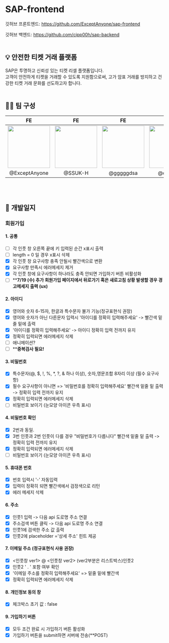# SAP-frontend

깃허브 프론트엔드: https://github.com/ExceptAnyone/sap-frontend

깃허브 백엔드: https://github.com/cipp00h/sap-backend
<br/>
<br/>

## :bulb: 안전한 티켓 거래 플랫폼

SAP은 투명하고 신뢰성 있는 티켓 리셀 플랫폼입니다.  
고객이 안전하게 티켓을 거래할 수 있도록 지원함으로써, 고가 암표 거래를 방지하고 건강한 티켓 거래 문화를 선도하고자 합니다.
<br/>
<br/>

## :technologist: 팀 구성

| FE | FE | FE | BE | BE | BE |
|:---:|:---:|:---:|:---:|:---:|:---:|
| [<img src="https://avatars.githubusercontent.com/u/129707365?v=4" width="134px"/>](https://github.com/CaffeineTurtle) | [<img src="https://avatars.githubusercontent.com/u/33807391?v=4" width="134px"/>](https://github.com/cipp00h) | [<img src="https://avatars.githubusercontent.com/u/126966681?v=4" width="134px"/>](https://github.com/ExceptAnyone) | [<img src="https://avatars.githubusercontent.com/u/134493078?v=4" width="134px"/>](https://github.com/Haeun187) | [<img src="https://avatars.githubusercontent.com/u/130285905?v=4" width="134px"/>](https://github.com/gggggdsa) | [<img src="https://avatars.githubusercontent.com/u/134491629?v=4" width="134px"/>](https://github.com/SSUK-H) |
| @ExceptAnyone | @SSUK-H | @gggggdsa | @cipp00h | @CaffeineTurtle | @Haeun187 |

<br/>
<br/>


## :memo: 개발일지

###  회원가입
  #### **1. 공통**
  
  - [ ]  각 인풋 창 오른쪽 끝에 키 입력된 순간 x표시 출력
  - [ ]  length = 0 일 경우 x표시 삭제
  - [x]  각 인풋 창 요구사항 충족 안될시 빨간색으로 변환
  - [x]  요구사항 만족시 에러메세지 제거
  - [x]  각 인풋 창에 요구사항이 하나라도 충족 안되면 가입하기 버튼 비활성화
  - [ ]  ****7/19 (수) 추가 회원가입 페이지에서 뒤로가기 혹은 새로고침 상황 발생할 경우 경고메세지 출력 (ux)**
  
  #### **2. 아이디**
  
  - [x]  영어와 숫자 6-15자, 한글과 특수문자 불가 기능(정규표현식 권장)
  - [x]  영어와 숫자가 아닌 다른문자 입력시 '아이디를 정확히 입력해주세요' -> 빨간색 밑줄 밑에 출력
  - [x]  '아이디를 정확히 입력해주세요' -> 아이디 정확히 입력 전까지 유지
  - [x]  정확히 입력되면 에러메세지 삭제
  - [ ]  애니메이션?
  - [ ]  ****중복검사 필요!**
  
  #### **3. 비밀번호**
  
  - [x]  특수문자(@, $, !, %, *, ?, & 하나 이상), 숫자,영문조합 8자리 이상 (필수 요구사항)
  - [x]  필수 요구사항이 아니면 => '비밀번호를 정확히 입력해주세요' 빨간색 밑줄 밑 출력 -> 정확히 입력 전까지 유지
  - [x]  정확히 입력되면 에러메세지 삭제
  - [ ]  비밀번호 보이기 (눈모양 아이콘 우측 표시)
  
  #### **4. 비밀번호 확인**
  
  - [x]  2번과 동일.
  - [x]  3번 인풋과 2번 인풋이 다를 경우 "비밀번호가 다릅니다" 빨간색 밑줄 밑 출력 -> 정확히 입력 전까지 유지
  - [x]  정확히 입력되면 에러메세지 삭제
  - [ ]  비밀번호 보이기 (눈모양 아이콘 우측 표시)
  
  #### **5. 휴대폰 번호**
  
  - [x]  번호 입력시 '-' 자동입력 
  - [x]  입력이 정확히 되면 빨간색에서 검정색으로 리턴
  - [x]  에러 메세지 삭제
  
  #### **6. 주소**
  
  - [x]  인풋1 입력 -> 다음 api 도로명 주소 연결
  - [x]  주소검색 버튼 클릭 -> 다음 api 도로명 주소 연결
  - [x]  인풋1에 검색한 주소 값 출력
  - [x]  인풋2에 placeholder ='상세 주소' 힌트 제공
  
  #### **7. 이메일 주소 (정규표현식 사용 권장)**
  
  - [x]  <인풋창 ver1> @ <인풋창 ver2> (ver2부분은 리스트박스)인풋2
  - [x]  인풋2 ' . ' 포함 여부 확인
  - [x]  '이메일 주소를 정확히 입력해주세요' => 밑줄 밑에 빨간색
  - [x]  정확히 입력되면 에러메세지 삭제
  
  #### **8. 개인정보 동의 창**
  
  - [x]  체크박스 초기 값 : false

  #### 9. 가입하기 버튼

  - [x]  모두 조건 완료 시 가입하기 버튼 활성화
  - [x]  가입하기 버튼을 submit하면 서버에 전송(**POST)
